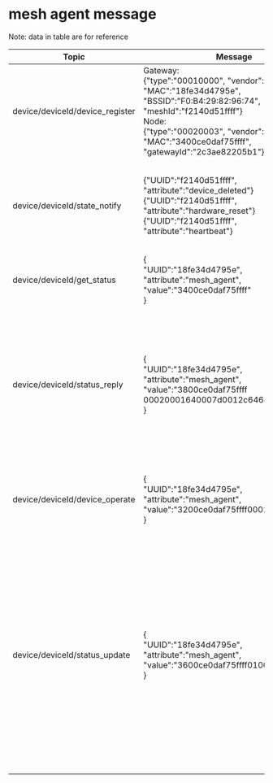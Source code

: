 
# mesh agent message
Note: data in table are for reference

| Topic | Message | Direction | Binary | Note 
| - | - | - | :- | - |
| device/deviceId/device_register | Gateway:<br> {"type":"00010000", "vendor":"AISmart", <br>"MAC":"18fe34d4795e", "BSSID":"F0:B4:29:82:96:74", <br>"meshId":"f2140d51ffff"}<br> Node:<br> {"type":"00020003", "vendor":"AISmart",<br> "MAC":"3400ce0daf75ffff",  "gatewayId":"2c3ae82205b1"}| pub: Gateway <br> sub: Cloud | NA |
| device/deviceId/state_notify | {"UUID":"f2140d51ffff",<br> "attribute":"device_deleted"} <br> {"UUID":"f2140d51ffff",<br> "attribute":"hardware_reset"} <br> {"UUID":"f2140d51ffff",<br> "attribute":"heartbeat"}| pub: Gateway <br> sub: APP, Cloud | NA | Gateway/mesh node deleted notify,<br> Gateway/mesh node hardware_reset notify, <br>heartbeat of Gateway
| device/deviceId/get_status | {<br>"UUID":"18fe34d4795e",<br>"attribute":"mesh_agent",<br>"value":"3400ce0daf75ffff"<br>}| pub: APP <br> sub: Gateway | struct {<br>  &nbsp;uint8_t command; <br>&nbsp; uint8_t reserved; <br>&nbsp; uint8_t mac[6]; <br> } |
| device/deviceId/status_reply | {<br>"UUID":"18fe34d4795e",<br>"attribute":"mesh_agent",<br>"value":"3800ce0daf75ffff<br>00020001640007d0012c646400000000"<br>}| pub: Gateway <br> sub: APP, cloud | struct {<br>  &nbsp;uint8_t command; <br>&nbsp; uint8_t sequence; <br>&nbsp; uint8_t mac[6]; <br>&nbsp; uint8_t firstType; <br>&nbsp; uint8_t secondType; <br>&nbsp; uint8_t group; <br>&nbsp; uint8_t onoff; <br>&nbsp; uint8_t lightness; <br>&nbsp; uint8_t mode; <br>&nbsp; uint16_t temperature; <br>&nbsp; uint16_t h; <br>&nbsp; uint16_t s; <br>&nbsp; uint16_t v; <br> } |
| device/deviceId/device_operate | {<br>"UUID":"18fe34d4795e",<br>"attribute":"mesh_agent",<br>"value":"3200ce0daf75ffff000100000000"<br>}| pub: APP <br> sub: Gateway | struct {<br>  &nbsp;uint8_t command; <br>&nbsp; uint8_t reserved; <br>&nbsp; uint8_t mac[6]; <br>&nbsp; uint8_t funcType; <br>&nbsp; uint8_t funcPara[5]; <br> } |
| device/deviceId/status_update | {<br>"UUID":"18fe34d4795e",<br>"attribute":"mesh_agent",<br>"value":"3600ce0daf75ffff01000100000000"<br>}| pub: Gateway <br> sub: APP, cloud | struct {<br>  &nbsp;uint8_t command; <br>&nbsp; uint8_t reserved; <br>&nbsp; uint8_t mac[6]; <br>&nbsp; uint8_t sequence; <br>&nbsp; uint8_t funcType; <br>&nbsp; DEVICE_FUNCTION_PARA status; <br>&nbsp; }<br> union {<br> &nbsp;uint8_t offline; <br>&nbsp; uint8_t onoff; <br>&nbsp; uint8_t lightness; <br>&nbsp; uint8_t mode; <br>&nbsp; uint16_t temperature; <br>&nbsp; DEVICE_COLOR color; <br>&nbsp; } <br> struct {<br> &nbsp;uint16_t h;<br> &nbsp;uint8_t s; <br>&nbsp; uint8_t v;<br>}|
